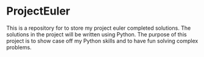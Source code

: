 # ProjectEuler
This is a repository for to store my project euler completed solutions.
The solutions in the project will be written using Python.
The purpose of this project is to show case off my Python skills and to have fun solving complex problems.
